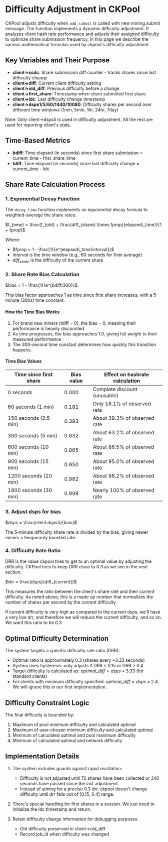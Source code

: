 # Difficulty Adjustment in CKPool

CKPool adjusts difficulty when `add_submit` is called with new mining.submit message. The function implements a dynamic difficulty adjustment. It analyzes client hash rate performance and adjusts their assigned difficulty to optimize share submission frequency. In this page we describe the various mathematical formulas used by ckpool's difficulty adjustment.

## Key Variables and Their Purpose

- **client->ssdc**: Share submission diff counter - tracks shares since last difficulty change
- **client->diff**: Current client difficulty setting
- **client->old_diff**: Previous difficulty before a change
- **client->first_share**: Timestamp when client submitted first share
- **client->ldc**: Last difficulty change timestamp
- **client->dsps1/5/60/1440/10080**: Difficulty shares per second over different time windows (1min, 5min, 1hr, 24hr, 7day)

Note: Only client->dsps5 is used in difficulty adjustment. All the rest are used for reporting client's stats.

## Time-Based Metrics

- **bdiff**: Time elapsed (in seconds) since first share submission = current_time - first_share_time
- **tdiff**: Time elapsed (in seconds) since last difficulty change = current_time - ldc

## Share Rate Calculation Process

### 1. Exponential Decay Function

The `decay_time` function implements an exponential decay formula to weighted-average the share rates:

$f_{new} = \frac{f_{old} + \frac{diff_{share} \times fprop}{elapsed\_time}}{1 + fprop}$

Where:

- $fprop = 1 - \frac{1}{e^{elapsed\_time/interval}}$
- $interval$ is the time window (e.g., 60 seconds for 1min average)
- $diff_{share}$ is the difficulty of the current share

### 2. Share Rate Bias Calculation

$bias = 1 - \frac{1}{e^{bdiff/300}}$

This bias factor approaches 1 as time since first share increases, with a 5-minute (300s) time constant.

#### How the Time Bias Works

1. For brand new miners (tdiff = 0), the bias = 0, meaning their performance is heavily discounted
1. As time progresses, the bias approaches 1.0, giving full weight to their measured performance
1. The 300-second time constant determines how quickly this transition happens.

#### Time Bias Values

| Time since first share | Bias value | Effect on hashrate calculation |
| ---------------------- | ---------- | ------------------------------ |
| 0 seconds              | 0.000      | Complete discount (unusable)   |
| 60 seconds (1 min)     | 0.181      | Only 18.1% of observed rate    |
| 150 seconds (2.5 min)  | 0.393      | About 39.3% of observed rate   |
| 300 seconds (5 min)    | 0.632      | About 63.2% of observed rate   |
| 600 seconds (10 min)   | 0.865      | About 86.5% of observed rate   |
| 900 seconds (15 min)   | 0.950      | About 95.0% of observed rate   |
| 1200 seconds (20 min)  | 0.982      | About 98.2% of observed rate   |
| 1800 seconds (30 min)  | 0.998      | Nearly 100% of observed rate   |

### 3. Adjust dsps for bias

$dsps = \frac{client.dsps5}{bias}$

The 5-minute difficulty share rate is divided by the bias, giving newer miners a temporarily boosted rate.

### 4. Difficulty Rate Ratio

DRR is the value ckpool tries to get to an optimal value by adjusting the difficulty. CKPool tries to keep DRR close to 0.3 as we see in the next section.

$drr = \frac{dsps}{diff_{current}}$

This measures the ratio between the client's share rate and their current difficulty. As noted above, this is a made up number that normalizes the number of shares per second by the current difficulty.

If current difficulty is very high as compared to the current dsps, we'll have a very low drr, and therefore we will reduce the current difficulty, and so on. We want this ratio to be 0.3

## Optimal Difficulty Determination

The system targets a specific difficulty rate ratio (DRR):

- Optimal ratio is approximately 0.3 (shares every ~3.33 seconds)
- System uses hysteresis: only adjusts if DRR < 0.15 or DRR > 0.4
- Target difficulty is calculated as: $optimal\_diff = dsps \times 3.33$ (for standard clients)
- For clients with minimum difficulty specified: $optimal\_diff = dsps \times 2.4$. We will ignore this in our first implementation.

## Difficulty Constraint Logic

The final difficulty is bounded by:

1. Maximum of pool minimum difficulty and calculated optimal
2. Maximum of user-chosen minimum difficulty and calculated optimal
3. Minimum of calculated optimal and pool maximum difficulty
4. Minimum of calculated optimal and network difficulty

## Implementation Details

1. The system includes guards against rapid oscillation:

   - Difficulty is not adjusted until 72 shares have been collected or 240 seconds have passed since the last adjustment.
   - Instead of aiming for a precise 0.3 drr, ckpool doesn't change difficulty until drr falls out of [0.15, 0.4] range.

1. There's special handling for first shares in a session. We just need to initialize the ldc timestamp and return.

1. Retain difficulty change information for debugging purposes.
   - Old difficulty preserved in client->old_diff
   - Record job_id when difficulty was changed
